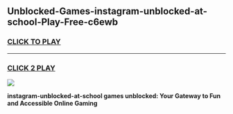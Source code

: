 
## Unblocked-Games-instagram-unblocked-at-school-Play-Free-c6ewb
<h3>
<a href="https://premium76.site?title=instagram-unblocked-at-school&ref=20M">CLICK TO PLAY</a></h3>
<hr>

<h3>
<a href="https://premium76.site?title=instagram-unblocked-at-school&ref=20M">CLICK 2 PLAY</a>
  
</h3>

<a href="https://premium76.site?title=instagram-unblocked-at-school&ref=19M"><img src="https://clearcache.store/games.png"></a>


**instagram-unblocked-at-school games unblocked: Your Gateway to Fun and Accessible Online Gaming**
